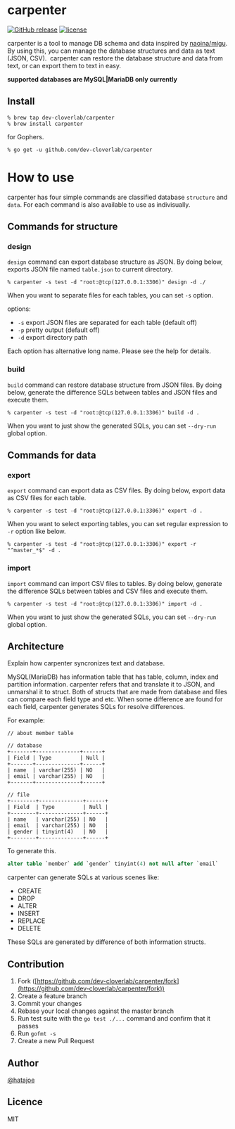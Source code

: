 # carpenter

[![GitHub release](https://img.shields.io/github/release/dev-cloverlab/carpenter.svg?style=flat-square)](https://github.com/dev-cloverlab/carpenter)
[![license](https://img.shields.io/github/license/dev-cloverlab/carpenter.svg?style=flat-square)](https://github.com/dev-cloverlab/carpenter)

carpenter is a tool to manage DB schema and data inspired by [naoina/migu](https://github.com/naoina/migu).  
By using this, you can manage the database structures and data as text (JSON, CSV). 
carpenter can restore the database structure and data from text, or can export them to text in easy.  

**supported databases are MySQL|MariaDB only currently**

## Install

```
% brew tap dev-cloverlab/carpenter
% brew install carpenter
```

for Gophers.

```
% go get -u github.com/dev-cloverlab/carpenter
```

# How to use

carpenter has four simple commands are classified database `structure` and `data`. For each command is also available to use as indivisually.

## Commands for structure

### design 

`design` command can export database structure as JSON. By doing below, exports JSON file named `table.json` to current directory.

```
% carpenter -s test -d "root:@tcp(127.0.0.1:3306)" design -d ./
```

When you want to separate files for each tables, you can set `-s` option.  

options:

- `-s` export JSON files are separated for each table (default off)
- `-p` pretty output (default off)
- `-d` export directory path

Each option has alternative long name. Please see the help for details.

### build

`build` command can restore database structure from JSON files. By doing below, generate the difference SQLs between tables and JSON files and execute them.

```
% carpenter -s test -d "root:@tcp(127.0.0.1:3306)" build -d .
```

When you want to just show the generated SQLs, you can set `--dry-run` global option.

## Commands for data

### export

`export` command can export data as CSV files. By doing below, export data as CSV files for each table.

```
% carpenter -s test -d "root:@tcp(127.0.0.1:3306)" export -d .
```

When you want to select exporting tables, you can set regular expression to `-r` option like below.

```
% carpenter -s test -d "root:@tcp(127.0.0.1:3306)" export -r "^master_*$" -d .
```

### import

`import` command can import CSV files to tables. By doing below, generate the difference SQLs between tables and CSV files and execute them.

```
% carpenter -s test -d "root:@tcp(127.0.0.1:3306)" import -d .
```

When you want to just show the generated SQLs, you can set `--dry-run` global option.

## Architecture

Explain how carpenter syncronizes text and database.  

MySQL(MariaDB) has information table that has table, column, index and partition information. carpenter refers that and translate it to JSON, and unmarshal it to struct. Both of structs that are made from database and files can compare each field type and etc. When some difference are found for each field, carpenter generates SQLs for resolve differences.

For example:

```
// about member table

// database
+-------+--------------+------+
| Field | Type         | Null |
+-------+--------------+------+
| name  | varchar(255) | NO   |
| email | varchar(255) | NO   |
+-------+--------------+------+

// file
+--------+--------------+------+
| Field  | Type         | Null |
+--------+--------------+------+
| name   | varchar(255) | NO   |
| email  | varchar(255) | NO   |
| gender | tinyint(4)   | NO   |
+--------+--------------+------+
```

To generate this.

```sql
alter table `member` add `gender` tinyint(4) not null after `email`
```

carpenter can generate SQLs at various scenes like:

- CREATE
- DROP
- ALTER
- INSERT
- REPLACE
- DELETE

These SQLs are generated by difference of both information structs.

## Contribution

1. Fork ([https://github.com/dev-cloverlab/carpenter/fork](https://github.com/dev-cloverlab/carpenter/fork))
1. Create a feature branch
1. Commit your changes
1. Rebase your local changes against the master branch
1. Run test suite with the `go test ./...` command and confirm that it passes
1. Run `gofmt -s`
1. Create a new Pull Request

## Author

[@hatajoe](https://twitter.com/hatajoe)

## Licence

MIT
